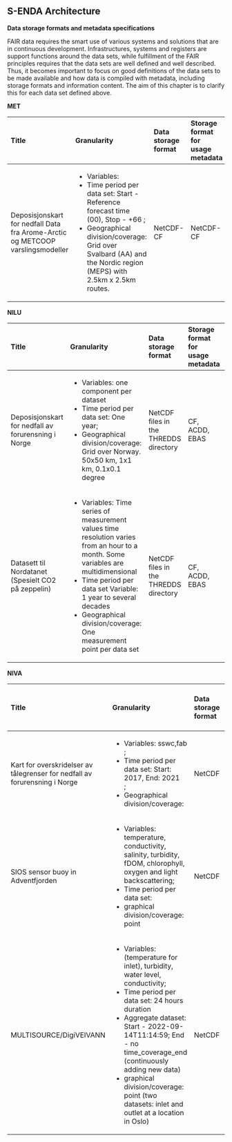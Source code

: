 ## S-ENDA Architecture

**Data storage formats and metadata specifications** 

FAIR data requires the smart use of various systems and solutions that are in continuous development. Infrastructures, systems and registers are support functions around the data sets, while fulfillment of the FAIR principles requires that the data sets are well defined and well described. Thus, it becomes important to focus on good definitions of the data sets to be made available and how data is compiled with metadata, including storage formats and information content. The aim of this chapter is to clarify this for each data set defined above.

**MET**

|Title|Granularity|Data storage format|Storage format for usage metadata|Storage format for search metadata|Storage format for provenance metadata|Visualization service|Access service|Search service|
|:----|:----|:----|:----|:----|:----|:----|:----|:----|
|Deposisjonskart for nedfall Data fra Arome-Arctic og METCOOP varslingsmodeller|<ul><li>Variables: <li>Time period per data set: Start -  Reference forecast time (00), Stop - +66 ;  <li>Geographical division/coverage: Grid over Svalbard (AA) and the Nordic region (MEPS) with 2.5km x 2.5km routes.| NetCDF-CF| NetCDF-CF | XML | XML(?) | OGC WMS |thredds.met.no| |


**NILU**

|Title|Granularity|Data storage format|Storage format for usage metadata|Storage format for search metadata|Storage format for provenance metadata|Visualization service|Access service|Search service|
|:----|:----|:----|:----|:----|:----|:----|:----|:----|
|Deposisjonskart for nedfall av forurensning i Norge|<ul><li>Variables: one component per dataset <li>Time period per data set: One year;  <li>Geographical division/coverage: Grid over Norway. 50x50 km, 1x1 km, 0.1x0.1 degree|NetCDF files in the THREDDS directory|CF, ACDD, EBAS|ISO19115 (OAI-PMH service)| |WMS|NetCDF file download, OPeNDAP and WM|OAI-PMH at NILU, OGC CSW and human web search interface at adc.met.no|
|Datasett til Nordatanet (Spesielt CO2 på zeppelin)|<ul><li>Variables: Time series of measurement values  time resolution varies from an hour to a month. Some variables are multidimensional <li>Time period per data set Variable: 1 year to several decades <li>Geographical division/coverage: One measurement point per data set |NetCDF files in the THREDDS directory|CF, ACDD, EBAS|ISO19115 (OAI-PMH service)| | |NetCDF file download and OPeNDAP (https://thredds.nilu.no/thredds/catalog/ebas/catalog.html)|OAI-PMH at NILU (https://ebas-oai-pmh.nilu.no/oai/) , OGC CSW and human web search interface at adc.met.no|

**NIVA**

|Title|Granularity|Data storage format|Storage format for usage metadata|Storage format for search metadata|Storage format for provenance metadata|Visualization service|Access service|Search service|
|:----|:----|:----|:----|:----|:----|:----|:----|:----|
|Kart for overskridelser av tålegrenser for nedfall av forurensning i Norge| <ul><li>Variables: sswc,fab ; <li>Time period per data set: Start: 2017, End: 2021 ;  <li>Geographical division/coverage: |NetCDF|CF-NETCDF|ACDD| | |https://thredds.t.niva.no/thredds/catalog/subcatalogs/exceedance-limits.html(test)| adc.met.no
|SIOS sensor buoy in Adventfjorden|<ul><li>Variables: temperature, conductivity, salinity, turbidity, fDOM, chlorophyll, oxygen and light backscattering; <li> Time period per data set: <li>graphical division/coverage: point|NetCDF|CF-NETCDF|ACDD xml/NetCDF| | |thredds.t.niva.no|Machine search service: ogc csw through adc.met.no |; Human search service: adc.met.no
|MULTISOURCE/DigiVEIVANN|<ul><li>Variables:(temperature for inlet), turbidity, water level, conductivity; <li> Time period per data set: 24 hours duration <li> Aggregate dataset: Start - 2022-09-14T11:14:59; End - no time_coverage_end (continuously adding new data)<li>graphical division/coverage: point (two datasets: inlet and outlet at a location in Oslo)|NetCDF|CF-NETCDF|ACDD xml/NetCDF| | |thredds.t.niva.no|Machine search service: ogc csw through adc.met.no, Human search service: adc.met.no|

